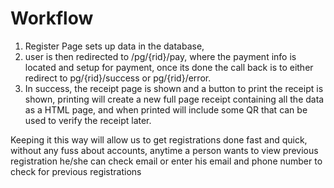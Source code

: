 # Workflow

1. Register Page sets up data in the database,
2. user is then redirected to /pg/{rid}/pay, where the payment info is located and setup for payment, once its done the call back is to either redirect to pg/{rid}/success or pg/{rid}/error.
3. In success, the receipt page is shown and a button to print the receipt is shown, printing will create a new full page receipt containing all the data as a HTML page, and when printed will include some QR that can be used to verify the receipt later.

Keeping it this way will allow us to get registrations done fast and quick, without any fuss about accounts, anytime a person wants to view previous registration he/she can check email or enter his email and phone number to check for previous registrations
